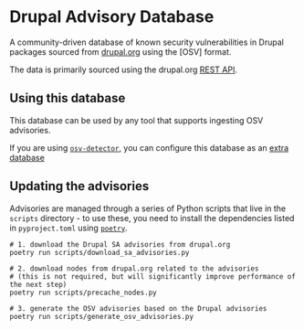 # Drupal Advisory Database

A community-driven database of known security vulnerabilities in Drupal packages
sourced from [drupal.org](https://www.drupal.org/security) using the [OSV]
format.

The data is primarily sourced using the drupal.org
[REST API](https://www.drupal.org/drupalorg/docs/apis/rest-and-other-apis).

## Using this database

This database can be used by any tool that supports ingesting OSV advisories.

If you are using [`osv-detector`](https://github.com/G-Rath/osv-detector), you
can configure this database as an
[extra database](https://github.com/G-Rath/osv-detector?tab=readme-ov-file#extra-databases)

## Updating the advisories

Advisories are managed through a series of Python scripts that live in the
`scripts` directory - to use these, you need to install the dependencies listed
in `pyproject.toml` using
[`poetry`](https://python-poetry.org/docs/#installation).

```shell
# 1. download the Drupal SA advisories from drupal.org
poetry run scripts/download_sa_advisories.py

# 2. download nodes from drupal.org related to the advisories
# (this is not required, but will significantly improve performance of the next step)
poetry run scripts/precache_nodes.py

# 3. generate the OSV advisories based on the Drupal advisories
poetry run scripts/generate_osv_advisories.py
```
